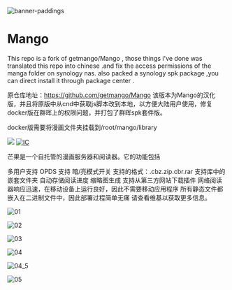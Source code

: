 ![banner-paddings](https://user-images.githubusercontent.com/38988286/199423262-68f03906-5444-499c-8616-aa675039544e.png)


# Mango

This repo is a fork of getmango/Mango , those things i've done was translated this repo into chinese .and fix the access permissions of the manga folder on synology nas. also packed a synology  spk package ,you can direct install it through package center .


原仓库地址：https://github.com/getmango/Mango
该版本为Mango的汉化版，并且将原版中从cnd中获取js脚本改到本地，以方便大陆用户使用，修复docker版在群晖上的权限问题，并打包了群晖spk套件版。

docker版需要将漫画文件夹挂载到/root/mango/library

[<img src="https://img.shields.io/docker/pulls/dezhao/mango_cn.svg">](https://hub.docker.com/r/dezhao/mango_cn/)
[![IC](https://github.com/uparrows/mango_cn/actions/workflows/docker-mango.yml/badge.svg?branch=main)](https://github.com/uparrows/LANraragi_cn/actions/workflows/docker-mango.yml)

芒果是一个自托管的漫画服务器和阅读器。它的功能包括

多用户支持
OPDS 支持
暗/亮模式开关
支持的格式：.cbz.zip.cbr.rar
支持库中的嵌套文件夹
自动存储阅读进度
缩略图生成
支持从第三方网站下载插件
网络阅读器响应迅速，在移动设备上运行良好，因此不需要移动应用程序
所有静态文件都嵌入在二进制文件中，因此部署过程简单无痛
请查看维基以获取更多信息。

![01](https://user-images.githubusercontent.com/38988286/199410588-535b4fa4-4db8-4a33-919f-7a321a93628b.jpg)

![02](https://user-images.githubusercontent.com/38988286/199411029-3af1f388-c817-424a-a591-f42d0e8e4e5a.jpg)

![03](https://user-images.githubusercontent.com/38988286/199411040-5cb37266-aa00-47ca-9d68-4e34b24b0a5e.jpg)

![04](https://user-images.githubusercontent.com/38988286/199411046-6f9047d9-1c24-4be7-9c1c-b6ca0010f08a.jpg)

![04_5](https://user-images.githubusercontent.com/38988286/199411087-34d3eb7a-f408-4964-b2e3-91f6e215fbfc.jpg)

![05](https://user-images.githubusercontent.com/38988286/199411060-0e4120d3-aa38-4d99-9224-24cc91847bf9.jpg)


